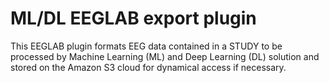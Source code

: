 # ML/DL EEGLAB export plugin

This EEGLAB plugin formats EEG data contained in a STUDY to be processed by Machine Learning (ML) and Deep Learning (DL) solution and stored on the Amazon S3 cloud for dynamical access if necessary.

